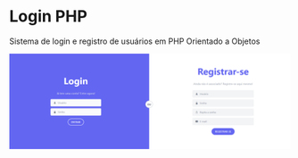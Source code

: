 
# Login PHP

Sistema de login e registro de usuários em PHP Orientado a Objetos

![Página principal da aplicação](doc_img.png)
